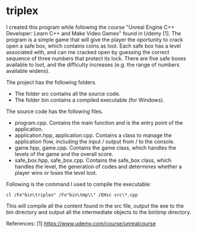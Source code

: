 # triplex
I created this program while following the course "Unreal Engine C++ Developer: Learn C++ and Make Video Games" found in Udemy [1]. The program is a simple game that will give 
the player the oportunity to crack open a safe box, which contains coins as loot. Each safe box has a level associated with, and can me cracked open by guessing the correct
sequence of three numbers that protect its lock. There are five safe boxes available to loot, and the difficulty increases (e.g. the range of numbers available widens). 

The project has the following folders.
* The folder src contains all the source code. 
* The folder bin contains a compiled executable (for Windows). 

The source code has the following files. 
* program.cpp. Contains the main function and is the entry point of the application.
* application.hpp, application.cpp. Contains a class to manage the application flow, including the input / output from / to the console.
* game.hpp, game.cpp. Contains the game class, which handles the levels of the game and the overall score. 
* safe_box.hpp, safe_box.cpp. Contains the safe_box class, which handles the level, the generation of codes and determines whether a player wins or loses the level loot. 

Following is the command I used to compile the executable:

```
cl /Fe"bin\triplex" /Fo"bin\tmp\\" /EHsc src\*.cpp
```

This will compile all the content found in the src file, output the exe to the bin directory and output all the intermediate objects to the bin\tmp directory.

References:
[1] https://www.udemy.com/course/unrealcourse
